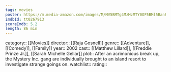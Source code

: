 ```yaml
---
tags: movies
poster: https://m.media-amazon.com/images/M/MV5BMTg4MzMzMTY0OF5BMl5BanBnXkFtZTYwNzM3MTg2._V1_SX300.jpg
imdbId: tt0267913
scoreImdb: 5.2
length: 86 min
---
```


category:: [[Movies]]
director:: [[Raja Gosnell]]
genre:: [[Adventure]], [[Comedy]], [[Family]]
year:: 2002
cast:: [[Matthew Lillard]], [[Freddie Prinze Jr.]], [[Sarah Michelle Gellar]]
plot:: After an acrimonious break up, the Mystery Inc. gang are individually brought to an island resort to investigate strange goings on.
watchlist::
rating::
